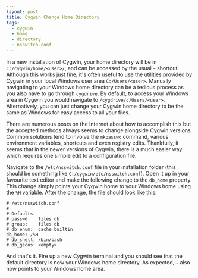```yaml
---
layout: post
title: Cygwin Change Home Directory
tags:
  - cygwin
  - home
  - directory
  - nsswitch.conf
---
```


In a new installation of Cygwin, your home directory will be in `C:/cygwin/home/<user>/`, and can be accessed by the usual `~` shortcut. Although this works just fine, it's often useful to use the utilities provided by Cygwin in your local Windows user area `C:/Users/<user>`. Manually navigating to your Windows home directory can be a tedious process as you also have to go through `cygdrive`. By default, to access your Windows area in Cygwin you would navigate to `/cygdrive/c/Users/<user>`. Alternatively, you can just change your Cygwin home directory to be the same as Windows for easy access to all your files.

There are numerous posts on the Internet about how to accomplish this but the accepted methods always seems to change alongside Cygwin versions. Common solutions tend to involve the `mkpasswd` command, various environment variables, shortcuts and even registry edits. Thankfully, it seems that in the newer versions of Cygwin, there is a much easier way which requires one simple edit to a configuration file.

Navigate to the `/etc/nsswitch.conf` file in your installation folder (this should be something like `C:/cygwin/etc/nsswitch.conf`). Open it up in your favourite text editor and make the following change to the `db_home` property. This change simply points your Cygwin home to your Windows home using the `%H` variable. After the change, the file should look like this:

    # /etc/nsswitch.conf
    #
    # Defaults:
    # passwd:   files db
    # group:    files db
    # db_enum:  cache builtin
    db_home: /%H
    # db_shell: /bin/bash
    # db_gecos: <empty>

And that's it. Fire up a new Cygwin terminal and you should see that the default directory is now your Windows home directory. As expected, `~` also now points to your Windows home area. 


